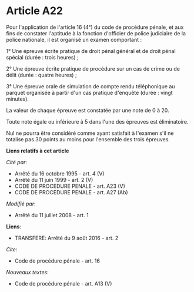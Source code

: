 # Article A22

Pour l'application de l'article 16 (4°) du code de procédure pénale, et aux fins de constater l'aptitude à la fonction
d'officier de police judiciaire de la police nationale, il est organisé un examen comportant : 

1° Une épreuve écrite pratique de droit pénal général et de droit pénal spécial (durée : trois heures) ; 

2° Une épreuve écrite pratique de procédure sur un cas de crime ou de délit (durée : quatre heures) ; 

3° Une épreuve orale de simulation de compte rendu téléphonique au parquet organisée à partir d'un cas pratique d'enquête
(durée : vingt minutes). 

La valeur de chaque épreuve est constatée par une note de 0 à 20. 

Toute note égale ou inférieure à 5 dans l'une des épreuves est éliminatoire. 

Nul ne pourra être considéré comme ayant satisfait à l'examen s'il ne totalise pas 30 points au moins pour l'ensemble des
trois épreuves.

**Liens relatifs à cet article**

_Cité par_:

  - Arrêté du 16 octobre 1995 - art. 4 (V)
  - Arrêté du 11 juin 1999 - art. 2 (V)
  - CODE DE PROCEDURE PENALE - art. A23 (V)
  - CODE DE PROCEDURE PENALE - art. A27 (Ab)

_Modifié par_:

  - Arrêté du 11 juillet 2008 - art. 1

**Liens**:

  - TRANSFERE: Arrêté du 9 août 2016 - art. 2

_Cite_:

  - Code de procédure pénale - art. 16

_Nouveaux textes_:

  - Code de procédure pénale - art. A13 (V)
